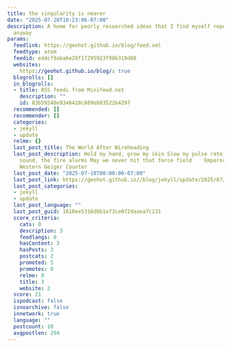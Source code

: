 ```yaml
---
title: the singularity is nearer
date: "2025-07-20T10:23:06-07:00"
description: A home for poorly researched ideas that I find myself repeating a lot
  anyway
params:
  feedlink: https://geohot.github.io/blog/feed.xml
  feedtype: atom
  feedid: eddcf9aba6e28f17295923f98b319d08
  websites:
    https://geohot.github.io/blog/: true
  blogrolls: []
  in_blogrolls:
  - title: RSS feeds from Minifeed.net
    description: ""
    id: 83b59248e9346428c889eb03522b4297
  recommended: []
  recommender: []
  categories:
  - jekyll
  - update
  relme: {}
  last_post_title: The World After Wireheading
  last_post_description: Hold my hand, grow my skin Slow my pulse rate Ignore the
    sound, the fire alarms May we never hit that force field    Emperor X – Erica
    Western Geiger Counter
  last_post_date: "2025-07-18T00:00:00-07:00"
  last_post_link: https://geohot.github.io//blog/jekyll/update/2025/07/18/the-world-after-wireheading.html
  last_post_categories:
  - jekyll
  - update
  last_post_language: ""
  last_post_guid: 1610ee5316dbb1e73ce072daaea7c131
  score_criteria:
    cats: 0
    description: 3
    feedlangs: 0
    hasContent: 3
    hasPosts: 3
    postcats: 2
    promoted: 5
    promotes: 0
    relme: 0
    title: 3
    website: 2
  score: 21
  ispodcast: false
  isnoarchive: false
  innetwork: true
  language: ""
  postcount: 10
  avgpostlen: 294
---
```

